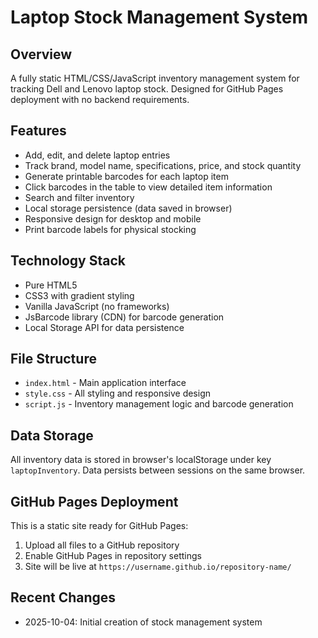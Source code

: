 # Laptop Stock Management System

## Overview
A fully static HTML/CSS/JavaScript inventory management system for tracking Dell and Lenovo laptop stock. Designed for GitHub Pages deployment with no backend requirements.

## Features
- Add, edit, and delete laptop entries
- Track brand, model name, specifications, price, and stock quantity
- Generate printable barcodes for each laptop item
- Click barcodes in the table to view detailed item information
- Search and filter inventory
- Local storage persistence (data saved in browser)
- Responsive design for desktop and mobile
- Print barcode labels for physical stocking

## Technology Stack
- Pure HTML5
- CSS3 with gradient styling
- Vanilla JavaScript (no frameworks)
- JsBarcode library (CDN) for barcode generation
- Local Storage API for data persistence

## File Structure
- `index.html` - Main application interface
- `style.css` - All styling and responsive design
- `script.js` - Inventory management logic and barcode generation

## Data Storage
All inventory data is stored in browser's localStorage under key `laptopInventory`. Data persists between sessions on the same browser.

## GitHub Pages Deployment
This is a static site ready for GitHub Pages:
1. Upload all files to a GitHub repository
2. Enable GitHub Pages in repository settings
3. Site will be live at `https://username.github.io/repository-name/`

## Recent Changes
- 2025-10-04: Initial creation of stock management system
